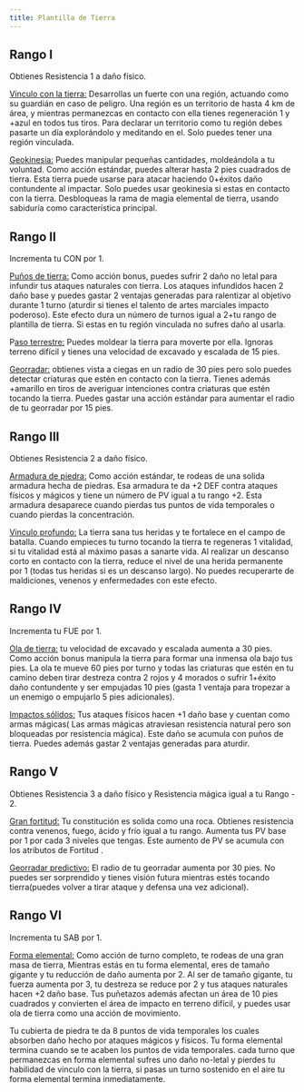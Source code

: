 ```yaml
---
title: Plantilla de Tierra
---
```


## Rango I

Obtienes Resistencia 1 a daño físico. 

<u>Vinculo con la tierra:</u> Desarrollas un fuerte con una región, actuando como su guardián en caso de peligro. Una región es un territorio de hasta 4 km de área, y mientras permanezcas en contacto con ella tienes regeneración 1 y +azul en todos tus tiros. Para declarar un territorio como tu región debes pasarte un día explorándolo y meditando en el. Solo puedes tener una región vinculada.

<u>Geokinesia:</u> Puedes manipular pequeñas cantidades, moldeándola a tu voluntad. Como acción estándar, puedes alterar hasta 2 pies cuadrados de tierra. Esta tierra puede usarse para atacar haciendo 0+éxitos daño contundente al impactar. Solo puedes usar geokinesia si estas en contacto con la tierra. Desbloqueas la rama de magia elemental de tierra, usando sabiduría como característica principal.

## Rango II

Incrementa tu CON por 1.

<u>Puños de tierra:</u> Como acción bonus, puedes sufrir 2 daño no letal para infundir tus ataques naturales con tierra. Los ataques infundidos hacen 2 daño base y puedes gastar 2 ventajas generadas para ralentizar al objetivo durante 1 turno (aturdir si tienes el talento de artes marciales impacto poderoso). Este efecto dura un número de turnos igual a 2+tu rango de plantilla de tierra. Si estas en tu región vinculada no sufres daño al usarla.

P<u>aso terrestre:</u> Puedes moldear la tierra para moverte por ella. Ignoras terreno difícil y tienes una velocidad de excavado y escalada de 15 pies.

<u>Georradar:</u> obtienes vista a ciegas en un radio de 30 pies pero solo puedes detectar criaturas que estén en contacto con la tierra. Tienes además +amarillo en tiros de averiguar intenciones contra criaturas que estén tocando la tierra. Puedes gastar una acción estándar para aumentar el radio de tu georradar por 15 pies.

## Rango III 

Obtienes Resistencia 2 a daño físico. 

<u>Armadura de piedra:</u> Como acción estándar, te rodeas de una solida armadura hecha de piedras. Esa armadura te da +2 DEF contra ataques físicos y mágicos y tiene un número de PV igual a tu rango +2. Esta armadura desaparece cuando pierdas tus puntos de vida temporales o cuando pierdas la concentración.

<u>Vinculo profundo:</u> La tierra sana tus heridas y te fortalece en el campo de batalla. Cuando empieces tu turno tocando la tierra te regeneras 1 vitalidad, si tu vitalidad está al máximo pasas a sanarte vida. Al realizar un descanso corto en contacto con la tierra, reduce el nivel de una herida permanente por 1 (todas tus heridas si es un descanso largo). No puedes recuperarte de maldiciones, venenos y enfermedades con este efecto.

## Rango IV 

Incrementa tu FUE por 1.

<u>Ola de tierra:</u> tu velocidad de excavado y escalada aumenta a 30 pies. Como acción bonus manipula la tierra para formar una inmensa ola bajo tus pies. La ola te mueve 60 pies por turno y todas las criaturas que estén en tu camino deben tirar destreza contra 2 rojos y 4 morados o sufrir 1+éxito daño contundente y ser empujadas 10 pies (gasta 1 ventaja para tropezar a un enemigo o empujarlo 5 pies adicionales).

<u>Impactos sólidos:</u> Tus ataques físicos hacen +1 daño base y cuentan como armas mágicas( Las armas mágicas atraviesan resistencia natural pero son bloqueadas por resistencia mágica). Este daño se acumula con puños de tierra. Puedes además gastar 2 ventajas generadas para aturdir.

## Rango V 

Obtienes Resistencia 3 a daño físico y Resistencia mágica igual a tu Rango - 2.

<u>Gran fortitud:</u> Tu constitución es solida como una roca. Obtienes resistencia contra venenos, fuego, ácido y frío igual a tu rango. Aumenta tus PV base por 1 por cada 3 niveles que tengas. Este aumento de PV se acumula con los atributos de Fortitud .

<u>Georradar predictivo:</u> El radio de tu georradar aumenta por 30 pies. No puedes ser sorprendido y tienes visión futura mientras estés tocando tierra(puedes volver a tirar ataque y defensa una vez adicional).

## Rango VI

 Incrementa tu SAB por 1.

<u>Forma elemental:</u> Como acción de turno completo, te rodeas de una gran masa de tierra, Mientras estás en tu forma elemental, eres de tamaño gigante y tu reducción de daño aumenta por 2. Al ser de tamaño gigante, tu fuerza aumenta por 3, tu destreza se reduce por 2 y tus ataques naturales hacen +2 daño base. Tus puñetazos además afectan un área de 10 pies cuadrados y convierten el área de impacto en terreno difícil, y puedes usar ola de tierra como una acción de movimiento.

Tu cubierta de piedra te da 8 puntos de vida temporales los cuales absorben daño hecho por ataques mágicos y físicos. Tu forma elemental termina cuando se te acaben los puntos de vida temporales. cada turno que permanezcas en forma elemental sufres uno daño no-letal y  pierdes tu habilidad de vinculo con la tierra, si pasas un turno sostenido en el aire tu forma elemental termina inmediatamente.